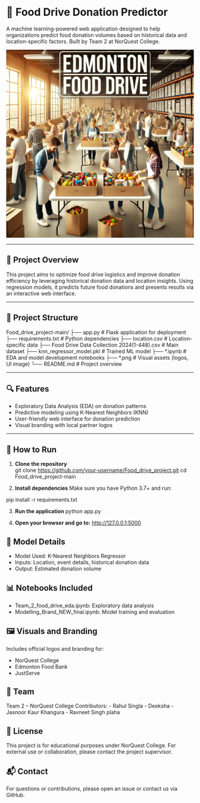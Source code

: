 # 🥫 Food Drive Donation Predictor

A machine learning-powered web application designed to help organizations predict food donation volumes based on historical data and location-specific factors. Built by Team 2 at NorQuest College.

![Main Image](main%20image.png)

---

## 📌 Project Overview

This project aims to optimize food drive logistics and improve donation efficiency by leveraging historical donation data and location insights. Using regression models, it predicts future food donations and presents results via an interactive web interface.

---

## 📁 Project Structure

Food_drive_project-main/ ├── app.py # Flask application for deployment ├── requirements.txt # Python dependencies ├── location.csv # Location-specific data ├── Food Drive Data Collection 2024(1-448).csv # Main dataset ├── knn_regressor_model.pkl # Trained ML model ├── *.ipynb # EDA and model development notebooks ├── *.png # Visual assets (logos, UI image) └── README.md # Project overview


---

## 🔍 Features

- Exploratory Data Analysis (EDA) on donation patterns
- Predictive modeling using K-Nearest Neighbors (KNN)
- User-friendly web interface for donation prediction
- Visual branding with local partner logos

---

## 🚀 How to Run

1. **Clone the repository**  
   git clone https://github.com/your-username/Food_drive_project.git
   cd Food_drive_project-main

2. **Install dependencies**
Make sure you have Python 3.7+ and run:

pip install -r requirements.txt

3. **Run the application**
python app.py

4. **Open your browser and go to:**
http://127.0.0.1:5000

## 🧠 Model Details

- Model Used: K-Nearest Neighbors Regressor
- Inputs: Location, event details, historical donation data
- Output: Estimated donation volume

## 📊 Notebooks Included
- Team_2_food_drive_eda.ipynb: Exploratory data analysis
- Modelling_Brand_NEW_final.ipynb: Model training and evaluation

## 🖼️ Visuals and Branding
Includes official logos and branding for:
- NorQuest College
- Edmonton Food Bank
- JustServe

## 👥 Team
Team 2 – NorQuest College
Contributors: - Rahul Singla
              - Deeksha
              - Jasnoor Kaur Khangura
              - Ravneet Singh plaha
  
## 📃 License
This project is for educational purposes under NorQuest College. For external use or collaboration, please contact the project supervisor.

## 📬 Contact
For questions or contributions, please open an issue or contact us via GitHub.
